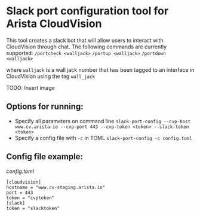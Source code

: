 # Slack port configuration tool for Arista CloudVision
This tool creates a slack bot that will allow users to interact with CloudVision through chat. The following commands are currently supported:
`/portcheck <walljack>`
`/portup <walljack>`
`/portdown <walljack>`

where `walljack` is a wall jack number that has been tagged to an interface in CloudVision using the tag `wall_jack`

TODO: Insert image

## Options for running:
* Specify all parameters on command line
	`slack-port-config --cvp-host www.cv.arista.io --cvp-port 443 --cvp-token <token> --slack-token <token>`
* Specify a config file with `-c` in TOML
	`slack-port-config -c config.toml`

## Config file example:
*config.toml*
```
[cloudvision]
hostname = "www.cv-staging.arista.io"
port = 443
token = "cvptoken"
[slack]
token = "slacktoken"
```
